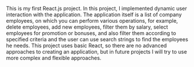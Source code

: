 This is my first React.js project. In this project, I implemented dynamic user interaction with the application. The application itself is a list of company employees, on which you can perform various operations, for example, delete employees, add new employees, filter them by salary, select employees for promotion or bonuses, and also filter them according to specified criteria and the user can use search strings to find the employees he needs. This project uses basic React, so there are no advanced approaches to creating an application, but in future projects I will try to use more complex and flexible approaches.
